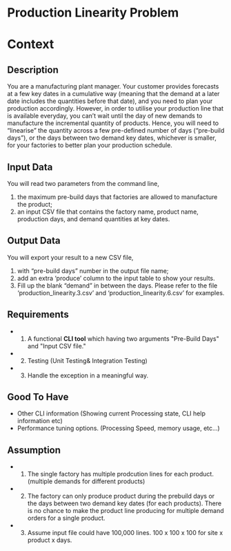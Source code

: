 # Production Linearity Problem
# Context
## Description
You are a manufacturing plant manager. Your customer provides forecasts at a few key dates in a cumulative way (meaning that the demand at a later date includes the quantities before that date), and you need to plan your production accordingly.
However, in order to utilise your production line that is available everyday, you can’t wait until the day of new demands to manufacture the incremental quantity of products. Hence, you will need to “linearise” the quantity across a few pre-defined number of days (“pre-build days”), or the days between two demand key dates, whichever is smaller, for your factories to better plan your production schedule.
## Input Data
You will read two parameters from the command line,
1) the maximum pre-build days that factories are allowed to manufacture the product;
2) an input CSV file that contains the factory name, product name, production days, and demand
quantities at key dates.
## Output Data
You will export your result to a new CSV file,
1) with “pre-build days” number in the output file name;
2) add an extra ‘produce’ column to the input table to show your results.
3) Fill up the blank “demand” in between the days.
Please refer to the file ‘production_linearity.3.csv’ and ‘production_linearity.6.csv’ for examples.


## Requirements
* 1. A functional **CLI tool** which having two arguments "Pre-Build Days" and "Input CSV file."
* 2. Testing (Unit Testing& Integration Testing)
* 3. Handle the exception in a meaningful way.

## Good To Have
* Other CLI information  (Showing current Processing state, CLI help information etc)
* Performance tuning options. (Processing Speed, memory usage, etc...)

## Assumption
* 1. The single factory has multiple prodcution lines for each product. (multiple demands for different products)
* 2. The factory can only produce product during the prebuild days or the days between two demand key dates (for each products). There is no chance to make the product line producing for multiple demand orders for a single product. 
* 3. Assume input file could have 100,000 lines. 100 x 100 x 100 for site x product x days.


